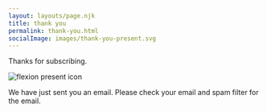 ```yaml
---
layout: layouts/page.njk
title: thank you
permalink: thank-you.html
socialImage: images/thank-you-present.svg
---
```


Thanks for subscribing.

![flexion present icon](/images/thank-you-present.svg)

We have just sent you an email. Please check your email and spam filter for the email.

